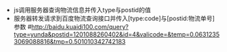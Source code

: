 ﻿-	js调用服务器查询物流信息并传入type与postid的值
-	服务器转发请求到百度物流查询接口并传入[type:code]与[postid:物流单号]参数
#http://baidu.kuaidi100.com/query?type=yunda&postid=1201088260402&id=4&valicode=&temp=0.06312353069088816&tmp=0.501010342742183
